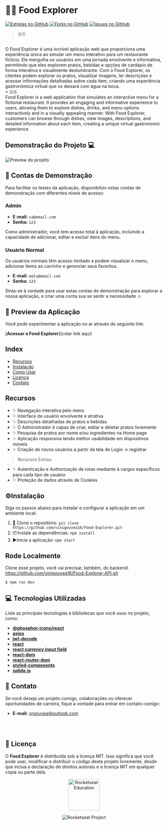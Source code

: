# 🍜🌐 Food Explorer

[![Estrelas no GitHub](https://img.shields.io/github/issues/vinigouvea16/food-explorer.svg)](https://github.com/vinigouvea16/Food-Explorer/stargazers)
[![Forks no GitHub](https://img.shields.io/github/issues/vinigouvea16/food-explorer.svg)](https://github.com/vinigouvea16/Food-Explorer/network)
[![Issues no GitHub](https://img.shields.io/github/issues/vinigouvea16/food-explorer.svg)](https://github.com/vinigouvea16/Food-Explorer/issues)

> 🇧🇷
</br>
O Food Explorer é uma incrível aplicação web que proporciona uma experiência única ao simular um menu interativo para um restaurante fictício. Ele mergulha os usuários em uma jornada envolvente e informativa, permitindo que eles explorem pratos, bebidas e opções de cardápio de forma interativa e visualmente deslumbrante. Com o Food Explorer, os clientes podem explorar os pratos, visualizar imagens, ler descrições e acessar informações detalhadas sobre cada item, criando uma experiência gastronômica virtual que os deixará com água na boca.
</br>
> 🇺🇸
</br>
Food Explorer is a web application that simulates an interactive menu for a fictional restaurant. It provides an engaging and informative experience to users, allowing them to explore dishes, drinks, and menu options interactively and in a visually appealing manner. With Food Explorer, customers can browse through dishes, view images, descriptions, and detailed information about each item, creating a unique virtual gastronomic experience.

##  Demonstração do Projeto 💻
![Preview do projeto](https://cdn.discordapp.com/attachments/1135990801948745979/1154859433684381716/Mockups.png)

## 🔐 Contas de Demonstração

Para facilitar os testes da aplicação, disponibilizo estas contas de demonstração com diferentes níveis de acesso:

### Admin

- **E-mail:** `sa@email.com`
- **Senha:** `123`

Como administrador, você tem acesso total à aplicação, incluindo a capacidade de adicionar, editar e excluir itens do menu.

### Usuário Normal

Os usuários normais têm acesso limitado e podem visualizar o menu, adicionar items ao carrinho e gerenciar seus favoritos.

- **E-mail:** `malu@email.com`
- **Senha:** `123`


Sinta-se à vontade para usar estas contas de demonstração para explorar a nossa aplicação, e criar uma conta sua se sentir a necessidade ☺

## 📱 Preview da Aplicação 

Você pode experimentar a aplicação no ar através do seguinte link:

[**Acessar o Food Explorer**](colar link aqui)
## Index

- [Recursos](#recursos)
- [Instalação](#⚙Instalação)
- [Como Usar](#como-usar)
- [Licença](#📄-Licença)
- [Contato](#📧-Contato)

## Recursos

- ✨ Navegação interativa pelo menu
- ✨ Interface de usuário envolvente e atrativa
- ✨ Descrições detalhadas de pratos e bebidas
- ✨ O Administrador é capaz de criar, editar e deletar pratos livremente
- ✨ Pesquisa de pratos por nome e/ou ingredientes na Home page
- ✨ Aplicação responsiva tendo melhor usabilidade em dispositivos móveis
- ✨ Criação de novos usuários a partir da tela de Login -> registrar 
> Recursos Extras:
- ✨ Autenticação e Authorização de rotas mediante à cargos específicos para cada tipo de usuário
- ✨ Proteção de dados através de Cookies


## ⚙Instalação
Siga os passos abaixo para instalar e configurar a aplicação em um ambiente local:

1. 📩 Clone o repositório: `git clone https://github.com/vinigouvea16/Food-Explorer.git`
2. 📦Instale as dependências: `npm install`
3. ▶Inicie a aplicação: `npm start`

## Rode Localmente
Clone esse projeto, você vai precisar, também, do backend: https://github.com/vinigouvea16/Food-Explorer-API.git

```bash
$ npm run dev
```
## 💻 Tecnologias Utilizadas

Liste as principais tecnologias e bibliotecas que você usou no projeto, como:

- [**@phosphor-icons/react**](https://github.com/phosphor-icons/phosphor-react)
- [**axios**](https://axios-http.com/)
- [**jwt-decode**](https://www.npmjs.com/package/jwt-decode)
- [**react**](https://reactjs.org/)
- [**react currency input field**](https://www.npmjs.com/package/react-currency-input-field)
- [**react-dom**](https://reactjs.org/)
- [**react-router-dom**](https://reactrouter.com/web/guides/quick-start)
- [**styled-components**](https://styled-components.com/)
- [**splide.js**](https://splidejs.com/)

## 📧 Contato

Se você deseja um projeto comigo, colaborações ou oferecer oportunidades de carreira, fique à vontade para entrar em contato comigo:

- **E-mail:** [vrgouvea@outlook.com](mailto:vrgouvea@outlook.com)

<!--START_SECTION:footer-->

<br />
<br />

## 📄 Licença
O **Food Explorer** é distribuída sob a licença MIT. Isso significa que você pode usar, modificar e distribuir o código deste projeto livremente, desde que inclua a declaração de direitos autorais e a licença MIT em qualquer cópia ou parte dela.
<p align="center">
  <img alt="Rocketseat Education" src="https://avatars.githubusercontent.com/u/69590972?s=200&v=4" width="100px" />
</p>

<p align="center">
  <img src="https://img.shields.io/static/v1?label=Rocketseat&message=Education&color=8257e5&labelColor=202024" alt="Rocketseat Project" />
</p>

<!--END_SECTION:footer-->